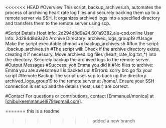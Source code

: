 <<<<<<< HEAD
#Overview
This script, backup_archives.sh, automates the process of archiving heart rate log files and securely backing them up to a remote server via SSH. It organizes archived logs into a specified directory and transfers them to the remote server using scp.

#Script Details
Host Info: 2d294d8d9a24.601a9382.alu-cod.online
User Info: 2d294d8d9a24
Archive Directory: archived_logs_group19
#Usage
Make the script executable
chmod +x backup_archives.sh
#Run the script:
./backup_archives.sh
#The script will:
Check if the archive directory exists, creating it if necessary.
Move archived log files (heart_rate_log.txt_*) into the directory.
Securely backup the archived logs to the remote server.
#Output Messages
#Success: yoh Emma you did it
#No files to archive: Emma you are awesome all is backed up!
#Errors: sorry bro go fix your script
#Remote Backup
The script uses scp to back up the directory archived_logs_group19 to the remote server at /home/. Ensure your SSH connection is set up and the details (host, user) are correct.

#Contact
For questions or contributions, contact [Emmanuel/monica] at [chibuikeemmanuel879@gmail.com].


=======
this is a readme
>>>>>>> added a new branch
